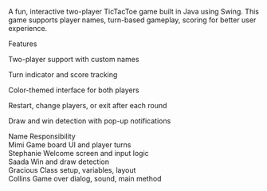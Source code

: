 A fun, interactive two-player TicTacToe game built in Java using Swing. This game supports player names, turn-based gameplay, scoring for better user experience.

Features

Two-player support with custom names

Turn indicator and score tracking

Color-themed interface for both players

Restart, change players, or exit after each round

Draw and win detection with pop-up notifications

 Name      Responsibility                         
 Mimi      Game board UI and player turns      
 Stephanie Welcome screen and input logic       
 Saada     Win and draw detection               
 Gracious  Class setup, variables, layout      
 Collins   Game over dialog, sound, main method 
